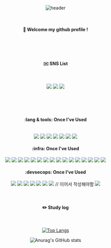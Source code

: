 <div align="center">
  
![header](https://capsule-render.vercel.app/api?type=waving&text=kilkat&height=250&fontSize=70)

<br/>
  
####  :wave: Welcome my github profile !
  
<br/>
<br/>
<br/>
  
####  ✉️ SNS List

<br/>
  
<a href="https://www.facebook.com/rhkddns3459" target="_blank"><img src="https://img.shields.io/badge/facebook-1877F2?style=flat-square&logo=facebook&logoColor=white"/></a>
<a href="https://www.instagram.com/k_kilkat" target="_blank"><img src="https://img.shields.io/badge/instagram-E4405F?style=flat-square&logo=instagram&logoColor=white"/></a>
<a href="https://kilkat.tistory.com" target="_blank"><img src="https://img.shields.io/badge/tistory-000000?style=flat-square&logo=tistory&logoColor=white"/></a>

<br/>
<br/>
<br/>
  
####  :lang & tools: Once I've Used 

<br/>
  
<img src="https://img.shields.io/badge/python-3776AB?style=for-the-badge&logo=python&logoColor=white">
<img src="https://img.shields.io/badge/django-092E20?style=for-the-badge&logo=django&logoColor=white">
<img src="https://img.shields.io/badge/node.js-339933?style=for-the-badge&logo=nodedotjs&logoColor=white">
<img src="https://img.shields.io/badge/kalilinux-557C94?style=for-the-badge&logo=kalilinux&logoColor=white">
<img src="https://img.shields.io/badge/ubuntu-E95420?style=for-the-badge&logo=ubuntu&logoColor=white">
<img src="https://img.shields.io/badge/wireshark-1679A7?style=for-the-badge&logo=wireshark&logoColor=white">
<img src="https://img.shields.io/badge/github-181717?style=for-the-badge&logo=github&logoColor=white">

####  :infra: Once I've Used

<img src="https://img.shields.io/badge/awsfargate-FF9900?style=for-the-badge&logo=awsfargate&logoColor=white">
<img src="https://img.shields.io/badge/awsorganizations-E7157B?style=for-the-badge&logo=awsorganizations&logoColor=white">
<img src="https://img.shields.io/badge/awssecretsmanager-DD344C?style=for-the-badge&logo=awssecretsmanager&logoColor=white">
<img src="https://img.shields.io/badge/awselasticloadbalancing-8C4FFF?style=for-the-badge&logo=awselasticloadbalancing&logoColor=white">
<img src="https://img.shields.io/badge/amazonwebservices-232F3E?style=for-the-badge&logo=amazonwebservices&logoColor=white">
<img src="https://img.shields.io/badge/amazons3-569A31?style=for-the-badge&logo=amazons3&logoColor=white">
<img src="https://img.shields.io/badge/amazonrds-527FFF?style=for-the-badge&logo=amazonrds&logoColor=white">
<img src="https://img.shields.io/badge/amazonroute53-8C4FFF?style=for-the-badge&logo=amazonroute53&logoColor=white">
<img src="https://img.shields.io/badge/amazondynamodb-4053D6?style=for-the-badge&logo=amazondynamodb&logoColor=white">
<img src="https://img.shields.io/badge/amazoncloudwatch-FF4F8B?style=for-the-badge&logo=amazoncloudwatch&logoColor=white">
<img src="https://img.shields.io/badge/amazonec2-FF9900?style=for-the-badge&logo=amazonec2&logoColor=white">
<img src="https://img.shields.io/badge/amazonecs-FF9900?style=for-the-badge&logo=amazonecs&logoColor=white">
<img src="https://img.shields.io/badge/amazoneks-FF9900?style=for-the-badge&logo=amazoneks&logoColor=white">
<img src="https://img.shields.io/badge/amazoneks-FF9900?style=for-the-badge&logo=amazoneks&logoColor=white">
<img src="https://img.shields.io/badge/naver cloud-03C75A?style=for-the-badge&logo=naver cloud&logoColor=white">
<img src="https://img.shields.io/badge/kt cloud-03C75A?style=for-the-badge&logo=kt cloud&logoColor=white">

####  :devsecops: Once I've Used
<img src="https://img.shields.io/badge/jenkins-D24939?style=for-the-badge&logo=jenkins&logoColor=white">
<img src="https://img.shields.io/badge/gitlab-FC6D26?style=for-the-badge&logo=gitlab&logoColor=white">
<img src="https://img.shields.io/badge/githubactions-2088FF?style=for-the-badge&logo=githubactions&logoColor=white">
<img src="https://img.shields.io/badge/fortinets-EE3124?style=for-the-badge&logo=fortinet&logoColor=white">
<img src="https://img.shields.io/badge/fortinets-EE3124?style=for-the-badge&logo=fortinet&logoColor=white">
<img src="https://img.shields.io/badge/gnubash-4EAA25?style=for-the-badge&logo=gnubash&logoColor=white">
<img src="https://img.shields.io/badge/minio-C72E49?style=for-the-badge&logo=minio&logoColor=white">
// 이어서 작성해야함
<img src="https://img.shields.io/badge/diagramsdotnet-F08705?style=for-the-badge&logo=diagramsdotnet&logoColor=white">

<br/>
<br/>
<br/>
  
#### :pencil2: Study log

<br/>
  
[![Top Langs](https://github-readme-stats.vercel.app/api/top-langs/?username=kilkat&layout=compact)](https://github.com/anuraghazra/github-readme-stats)
  
![Anurag's GitHub stats](https://github-readme-stats.vercel.app/api?username=kilkat&show_icons=true&theme=radical)
  
</div>
